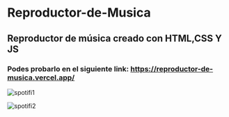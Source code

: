 # Reproductor-de-Musica
## Reproductor de música creado con HTML,CSS Y JS
### Podes probarlo en el siguiente link: https://reproductor-de-musica.vercel.app/


![spotifi1](https://user-images.githubusercontent.com/84631641/173887312-dbfa29d4-3e73-41b7-b9b8-b40e0a8f713d.png)


![spotifi2](https://user-images.githubusercontent.com/84631641/173887333-fc12b23e-ef38-4d26-9e31-21b5815ba53e.png)
